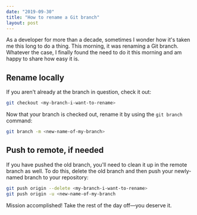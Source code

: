 ```yaml
---
date: "2019-09-30"
title: "How to rename a Git branch"
layout: post
---
```


As a developer for more than a decade, sometimes I wonder how it's taken me this long to do a thing. This morning, it was renaming a Git branch. Whatever the case, I finally found the need to do it this morning and am happy to share how easy it is.

## Rename locally

If you aren't already at the branch in question, check it out:

```bash
git checkout <my-branch-i-want-to-rename>
```

Now that your branch is checked out, rename it by using the `git branch` command:

```bash
git branch -m <new-name-of-my-branch>
```

## Push to remote, if needed

If you have pushed the old branch, you'll need to clean it up in the remote branch as well. To do this, delete the old branch and then push your newly-named branch to your repository:

```bash
git push origin --delete <my-branch-i-want-to-rename>
git push origin -u <new-name-of-my-branch
```

Mission accomplished! Take the rest of the day off—you deserve it.
